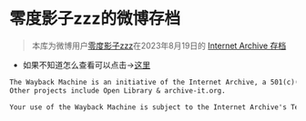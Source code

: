 # 零度影子zzz的微博存档
> 本库为微博用户[零度影子zzz](https://m.weibo.cn/u/5362065429)在2023年8月19日的
> [Internet Archive 存档](https://web.archive.org/web/20230820134916/https://m.weibo.cn/u/5362065429)
  
- 如果不知道怎么查看可以点击→[这里](https://zj.e-ll.eu.org)
```diff
The Wayback Machine is an initiative of the Internet Archive, a 501(c)(3) non-profit, building a digital library of Internet sites and other cultural artifacts in digital form.
Other projects include Open Library & archive-it.org.

Your use of the Wayback Machine is subject to the Internet Archive's Terms of Use
```
